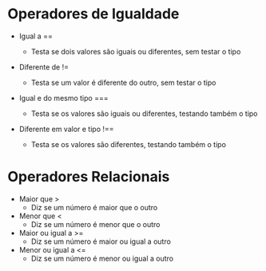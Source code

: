 # Operadores de Igualdade

- Igual a ==

  - Testa se dois valores são iguais ou diferentes, sem testar o tipo

- Diferente de !=

  - Testa se um valor é diferente do outro, sem testar o tipo

- Igual e do mesmo tipo ===

  - Testa se os valores são iguais ou diferentes, testando também o tipo

- Diferente em valor e tipo !==

  - Testa se os valores são diferentes, testando também o tipo

  

# Operadores Relacionais

- Maior que >
  - Diz se um número é maior que o outro
- Menor que <
  - Diz se um número é menor que o outro
- Maior ou igual a >=
  - Diz se um número é maior ou igual a outro
- Menor ou igual a <=
  - Diz se um número é menor ou igual a outro